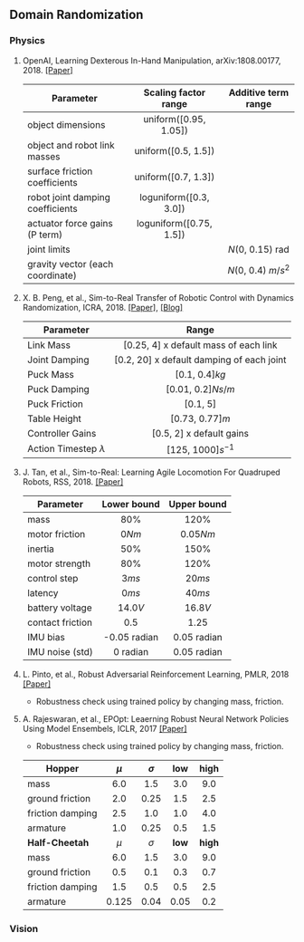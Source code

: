 ## Domain Randomization

### Physics
1. OpenAI, Learning Dexterous In-Hand Manipulation, arXiv:1808.00177, 2018. [[Paper]](https://arxiv.org/pdf/1808.00177.pdf)

	|Parameter                       |Scaling factor range   |Additive term range|
	|--------------------------------|:---------------------:|:-----------------:|
	|object dimensions               |uniform([0.95, 1.05])  |                   |
	|object and robot link masses    |uniform([0.5, 1.5])    |                   |
	|surface friction coefficients   |uniform([0.7, 1.3])    |                   |
	|robot joint damping coefficients|loguniform([0.3, 3.0]) |                   |
	|actuator force gains (P term)   |loguniform([0.75, 1.5])|                   |
	|joint limits                    |                       |$N$(0, 0.15) rad   |
	|gravity vector (each coordinate)|                       |$N$(0, 0.4) $m/s^2$|

2. X. B. Peng, et al., Sim-to-Real Transfer of Robotic Control with Dynamics Randomization, ICRA, 2018. [[Paper]](https://xbpeng.github.io/projects/SimToReal/2018_SimToReal.pdf), [[Blog]](https://blog.openai.com/generalizing-from-simulation/)

	|Parameter                 |Range                                    |
	|--------------------------|:---------------------------------------:|
	|Link Mass                 |[0.25, 4] x default mass of each link    |
	|Joint Damping             |[0.2, 20] x default damping of each joint|
	|Puck Mass                 |[0.1, 0.4]$kg$                           |
	|Puck Damping              |[0.01, 0.2]$Ns/m$                        |
	|Puck Friction             |[0.1, 5]                                 |
	|Table Height              |[0.73, 0.77]$m$                          |
	|Controller Gains          |[0.5, 2] x default gains                 |
	|Action Timestep $\lambda$ |[125, 1000]$s^{-1}$                      |

3. J. Tan, et al., Sim-to-Real: Learning Agile Locomotion For Quadruped Robots, RSS, 2018. [[Paper]](http://www.roboticsproceedings.org/rss14/p10.pdf)

	|Parameter        |Lower bound  |Upper bound |
	|-----------------|:-----------:|:----------:|
	|mass             |80%          |120%        |
	|motor friction   |0$Nm$        |0.05$Nm$    |
	|inertia          |50%          |150%        |
	|motor strength   |80%          |120%        |
	|control step     |3$ms$        |20$ms$      |
	|latency          |0$ms$        |40$ms$      |
	|battery voltage  |14.0$V$      |16.8$V$     |
	|contact friction |0.5          |1.25        |
	|IMU bias         |-0.05 radian |0.05 radian |
	|IMU noise (std)  |0 radian     |0.05 radian |

4. L. Pinto, et al., Robust Adversarial Reinforcement Learning, PMLR, 2018 [[Paper]](http://proceedings.mlr.press/v70/pinto17a/pinto17a.pdf)
    - Robustness check using trained policy by changing mass, friction.

5. A. Rajeswaran, et al., EPOpt: Leaerning Robust Neural Network Policies Using Model Ensembels, ICLR, 2017 [[Paper]](https://openreview.net/pdf?id=SyWvgP5el)
    - Robustness check using trained policy by changing mass, friction.

	|**Hopper**       |$\mu$ |$\sigma$ |low |high |
	|-----------------|:----:|:-------:|:--:|:---:|
	|mass             |6.0   |1.5      |3.0 |9.0  |
	|ground friction  |2.0   |0.25     |1.5 |2.5  |
	|friction damping |2.5   |1.0      |1.0 |4.0  |
	|armature         |1.0   |0.25     |0.5 |1.5  |
	|**Half-Cheetah** |$\mu$ |$\sigma$ |**low** |**high** |
	|mass             |6.0   |1.5      |3.0 |9.0  |
	|ground friction  |0.5   |0.1      |0.3 |0.7  |
	|friction damping |1.5   |0.5      |0.5 |2.5  |
	|armature         |0.125 |0.04     |0.05|0.2  |

### Vision
